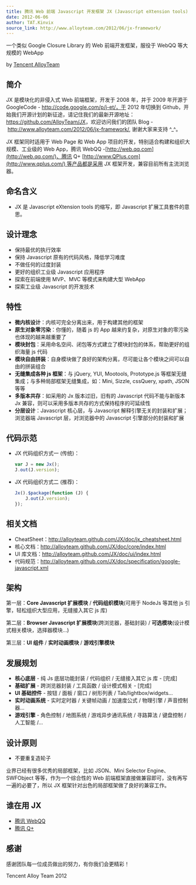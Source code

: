 ```yaml
---
title: 腾讯 Web 前端 Javascript 开发框架 JX (Javascript eXtension tools)
date: 2012-06-06
author: TAT.Kinvix
source_link: http://www.alloyteam.com/2012/06/jx-framework/
---
```


一个类似 Google Closure Library 的 Web 前端开发框架，服役于 WebQQ 等大规模的 WebApp

by [Tencent AlloyTeam](http://www.alloyteam.com/)

## [](https://github.com/AlloyTeam/JX#%E7%AE%80%E4%BB%8B)简介

JX 是模块化的非侵入式 Web 前端框架，开发于 2008 年，并于 2009 年开源于 GoogleCode - <http://code.google.com/p/j-et/，于> 2012 年切换到 Github，开始我们开源计划的新征途，请记住我们的最新开源地址：<https://github.com/AlloyTeam/JX>，欢迎访问我们的团队 Blog - <http://www.alloyteam.com/2012/06/jx-framework/>, 谢谢大家来支持 ^\_^。

JX 框架同时适用于 Web Page 和 Web App 项目的开发，特别适合构建和组织大规模、工业级的 Web App，腾讯 WebQQ -[http://web.qq.com](http://web.qq.com/)、腾讯 Q+ [http://www.QPlus.com](http://www.qplus.com/) 等产品都是采用 JX 框架开发，兼容目前所有主流浏览器。

## [](https://github.com/AlloyTeam/JX#%E5%91%BD%E5%90%8D%E5%90%AB%E4%B9%89)命名含义

-   JX 是 Javascript eXtension tools 的缩写，即 Javascript 扩展工具套件的意思。

## [](https://github.com/AlloyTeam/JX#%E8%AE%BE%E8%AE%A1%E7%90%86%E5%BF%B5)设计理念

-   保持最优的执行效率
-   保持 Javascript 原有的代码风格，降低学习难度
-   不做任何的过度封装
-   更好的组织工业级 Javascript 应用程序
-   探索在前端使用 MVP、MVC 等模式来构建大型 WebApp
-   探索工业级 Javascript 的开发技术

## [](https://github.com/AlloyTeam/JX#%E7%89%B9%E6%80%A7)特性

-   **微内核设计**：内核可完全分离出来，用于构建其他的框架
-   **原生对象零污染**：你懂的，随着 js 的 App 越来约复杂，对原生对象的零污染也体现的越来越重要了
-   **模块封包**：采用命名空间、闭包等方式建立了模块封包的体系，帮助更好的组织海量 js 代码
-   **模块自由拼装**：自身模块做了良好的架构分离，尽可能让各个模块之间可以自由的拼装组合
-   **无缝集成各种 js 框架**：与 jQuery, YUI, Mootools, Prototype.js 等框架无缝集成；与多种局部框架无缝集成，如：Mini, Sizzle, cssQuery, xpath, JSON 等等
-   **多版本共存**：如采用的 Jx 版本过旧，旧有的 Javascript 代码不能与新版本 Jx 兼容，则可以采用多版本共存的方式保持程序的可延续性
-   **分层设计**：Javascript 核心层，与 Javascript 解释引擎无关的封装和扩展；浏览器端 Javascript 层，对浏览器中的 Javascript 引擎部分的封装和扩展

## 代码示范

-   JX 代码组织方式一 (传统)：  

    ```javascript
    var J = new Jx();
    J.out(J.version);
    ```
-   JX 代码组织方式二 (推荐)：  

    ```javascript
    Jx().$package(function (J) {
        J.out(J.version);
    });
    ```

## 相关文档

-   CheatSheet：<http://alloyteam.github.com/JX/doc/jx_cheatsheet.html>
-   核心文档：<http://alloyteam.github.com/JX/doc/core/index.html>
-   UI 库文档：<http://alloyteam.github.com/JX/doc/ui/index.html>
-   代码规范：<http://alloyteam.github.com/JX/doc/specification/google-javascript.xml>

## [](https://github.com/AlloyTeam/JX#%E6%9E%B6%E6%9E%84)架构

第一层：**Core Javascript 扩展模块** / **代码组织模块**(可用于 NodeJs 等其他 js 引擎，轻松组织大型应用，无缝接入其它 js 库)

第二层：**Browser Javascript 扩展模块**(跨浏览器，基础封装) / **可选模块**(设计模式相关模块，选择器模块...)

第三层：**UI 组件** / **实时动画模块** / **游戏引擎模块**

## [](https://github.com/AlloyTeam/JX#%E5%8F%91%E5%B1%95%E8%A7%84%E5%88%92)发展规划

-   **核心底层** - 纯 Js 底层功能封装 / 代码组织 / 无缝接入其它 js 库 - \[完成]
-   **基础扩展** - 跨浏览器封装 / 工具函数 / 设计模式相关 - \[完成]
-   **UI 基础控件** - 按钮 / 面板 / 窗口 / 树形列表 / Tab/lightbox/widgets...
-   **实时动画系统** - 实时定时器 / 关键帧动画 / 加速度公式 / 物理引擎 / 声音控制器...
-   **游戏引擎** - 角色控制 / 地图系统 / 游戏异步通讯系统 / 寻路算法 / 键盘控制 / 人工智能 /...

## [](https://github.com/AlloyTeam/JX#%E8%AE%BE%E8%AE%A1%E5%8E%9F%E5%88%99)设计原则

-   不要重复造轮子

业界已经有很多优秀的局部框架，比如 JSON、Mini Selector Engine、SWFObject 等等，作为一个综合性的 Web 前端框架直接做兼容即可，没有再写一遍的必要了，所以 JX 框架针对出色的局部框架做了良好的兼容工作。

## [](https://github.com/AlloyTeam/JX#%E8%B0%81%E5%9C%A8%E7%94%A8jx)谁在用 JX

-   [腾讯 WebQQ](http://web.qq.com/)
-   [腾讯 Q+](http://www.qplus.com/)

## [](https://github.com/AlloyTeam/JX#%E6%84%9F%E8%B0%A2)感谢

感谢团队每一位成员做出的努力，有你我们会更精彩！

Tencent Alloy Team 2012
